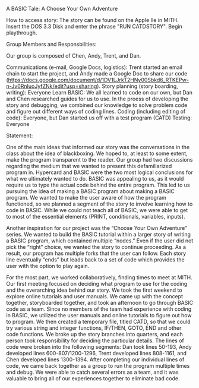 A BASIC Tale: A Choose Your Own Adventure

How to access story:
The story can be found on the Apple IIe in MITH. Insert the DOS 3.3 Disk and enter the phrase "RUN CATDSTORY". Begin playthrough.

Group Members and Responsbilities:

Our group is composed of Chen, Andy, Trent, and Dan.

Communications (e-mail, Google Docs, logistics): Trent started an email chain to start the project, and Andy made a Google Doc to share our code (https://docs.google.com/document/d/1DV1LJrkT2HNy00Sbkd6_RTKEPw-n-Jv0RnIuoJyfZNk/edit?usp=sharing).
Story planning (story boarding, writing): Everyone
Learn BASIC: We all learned to code on our own, but Dan and Chen researched guides for us to use. In the proess of developing the story and debugging, we combined our knowledge to solve problem code and figure out different ways of coding lines.
Coding (including editing of code): Everyone, but Dan started us off with a test program (CATD)
Testing: Everyone

Statement:

One of the main ideas that informed our story was the conversations in the class about the idea of blackboxing. We hoped to, at least to some extent, make the program transparent to the reader. Our group had two discussions regarding the medium that we wanted to present this defamiliarized program in.  Hypercard and BASIC were the two most logical conclusions for what we ultimately wanted to do.  BASIC was appealing to us, as it would require us to type the actual code behind the entire program.  This led to us pursuing the idea of making a BASIC program about making a BASIC program. We wanted to make the user aware of how the program functioned, so we planned a segment of the story to involve learning how to code in BASIC. While we could not teach all of BASIC, we were able to get to most of the essential elements (PRINT, conditionals, variables, inputs). 

Another inspiration for our project was the “Choose Your Own Adventure” series.  We wanted to build the BASIC tutorial within a larger story of writing a BASIC program, which contained multiple “nodes.” Even if the user did not pick the “right” choice, we wanted the story to continue proceeding.  As a result, our program has multiple forks that the user can follow.  Each story line eventually “ends” but leads back to a set of code which provides the user with the option to play again.

For the most part, we worked collaboratively, finding times to meet at MITH. Our first meeting focused on deciding what program to use for the coding and the overarching idea behind our story.  We took the first weekend to explore online tutorials and user manuals. We came up with the concept together, storyboarded together, and took an afternoon to go through BASIC code as a team.  Since no members of the team had experience with coding in BASIC, we utilized the user manuals and online tutorials to figure out how to program.  We then created a temporary file, titled CATD, so that we could try various string and integer functions, IF/THEN, GOTO, END and other code functions.  We broke up the story branches into quarters, and each person took responsibility for deciding the particular details.  The lines of code were broken into the following segments: Dan took lines 50-193, Andy developed lines 600-807/1200-1296, Trent developed lines 808-1161, and Chen developed lines 1300-1394.  After completing our individual lines of code, we came back together as a group to run the program multiple times and debug.  We were able to catch several errors as a team, and it was valuable to bring all of our experiences together to eliminate bad code.    
